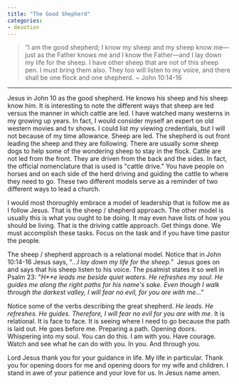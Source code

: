 ```yaml
---
title: "The Good Shepherd"
categories:
- devotion
---
```

> "I am the good shepherd; I know my sheep and my sheep know me&mdash;just as the Father knows me and I know the Father&mdash;and I lay down my life for the sheep. I have other sheep that are not of this sheep pen. I must bring them also. They too will listen to my voice, and there shall be one flock and one shepherd. ~ John 10:14-16  
* * *
Jesus in John 10 as the good shepherd. He knows his sheep and his sheep know him. It is interesting to note the different ways that sheep are led versus the manner in which cattle are led. I have watched many westerns in my growing up years. In fact, I would consider myself an expert on old western movies and tv shows. I could list my viewing credentials, but I will not because of my time allowance. Sheep are led. The shepherd is out front leading the sheep and they are following. There are usually some sheep dogs to help some of the wondering sheep to stay in the flock. Cattle are not led from the front. They are driven from the back and the sides. In fact, the official nomenclature that is used is "cattle drive." You have people on horses and on each side of the herd driving and guiding the cattle to where they need to go. These two different models serve as a reminder of two different ways to lead a church.

I would most thoroughly embrace a model of leadership that is follow me as I follow Jesus. That is the sheep / shepherd approach. The other model is usually this is what you ought to be doing. It may even have lists of how you should be living. That is the driving cattle approach. Get things done. We must accomplish these tasks. Focus on the task and if you have time pastor the people.

The sheep / shepherd approach is a relational model. Notice that in John 10:14-16 Jesus says, "...*I lay down my life for the sheep."*  Jesus goes on and says that his sheep listen to his voice. The psalmist states it so well in Psalm 23: "*H**e leads me beside quiet waters. He refreshes my soul. He guides me along the right paths for his name's sake. Even though I walk through the darkest valley, I will fear no evil, for you are with me..."*

Notice some of the verbs describing the great shepherd. *He leads. He refreshes. He guides. Therefore, I will fear no evil for you are with me*. It is relational. It is face to face. It is seeing where I need to go because the path is laid out. He goes before me. Preparing a path. Opening doors. Whispering into my soul. You can do this. I am with you. Have courage. Watch and see what he can do with you. In you. And through you.

Lord Jesus thank you for your guidance in life. My life in particular. Thank you for opening doors for me and opening doors for my wife and children. I stand in awe of your patience and your love for us. In Jesus name amen.